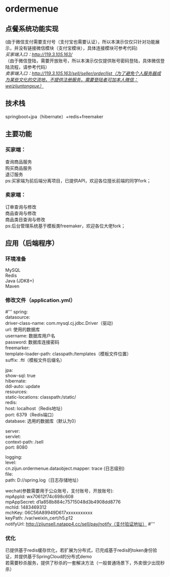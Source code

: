 # ordermenue
## 点餐系统功能实现  
(由于微信支付需要支付号（支付宝也需要认证），所以本演示仅仅只针对功能展示，并没有链接微信模块（支付宝模块），具体连接模块可参考代码)  
*买家端入口：http://119.3.105.163/*  
（由于微信登陆，需要开放账号，所以本演示仅仅提供账号密码登陆，具体微信登陆流程，请参考代码）  
*卖家端入口：http://119.3.105.163/sell/seller/order/list（为了避免个人服务器成为某些文化的交流地，不提供注册服务，需要登陆者可加本人微信：weizijuntongxue）*  

## 技术栈
springboot+jpa（hibernate）+redis+freemaker   

## 主要功能
### 买家端：
查询商品服务  
购买商品服务  
退订服务  
ps:买家端为前后端分离项目，已提供API，欢迎各位擅长前端的同学fork；  

### 卖家端：
订单查询与修改  
商品查询与修改  
商品类目查询与修改  
ps:后台管理系统基于模板类freemaker，欢迎各位大佬fork；  

## 应用（后端程序）
### 环境准备
MySQL  
Redis  
Java (JDK8+)  
Maven  

### 修改文件（application.yml）
#'''
spring:  
  datasource:  
    driver-class-name: com.mysql.cj.jdbc.Driver（驱动）  
    url: 使用的数据库  
    username: 数据库用户名  
    password: 数据库连接密码  
  freemarker:  
    template-loader-path: classpath:/templates（模板文件位置）  
    suffix: .ftl（模板文件后缀名）  

  jpa:  
    show-sql: true  
    hibernate:  
      ddl-auto: update  
  resources:  
    static-locations: classpath:/static/  
  redis:  
    host: localhost（Redis地址）  
    port: 6379（Redis端口）  
    database: 选用的数据库（默认为0）  

server:  
  servlet:  
    context-path: /sell  
    port: 8080  

logging:  
  level:  
    cn.zijun.ordermenue.dataobject.mapper: trace (日志级别)  
  file:  
    path: D://spring.log（日志存储地址）  

wechat(参数需要用于公众账号，支付账号，开放账号):  
  mpAppId: wx70612f74c698c608  
  mpAppSecret: d1a858b884c75715048d3b4908dd8776  
  mchId: 1483469312  
  mchKey: 06C56A89949D617xxxxxxxxxxx  
  keyPath: /var/weixin_cert/h5.p12  
  notifyUrl: http://zijunsell.natapp4.cc/sell/pay/notify（支付验证地址）
#'''

### 优化
已提供基于redis缓存优化，若扩展为分布式，已完成基于redis的token身份验证，并提供基于SpringCloud的分布式demo  
若需要秒杀服务，提供了秒杀的一套解决方法（一般普通场景下，外卖很少出现秒杀）  
